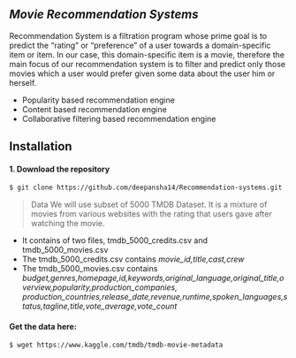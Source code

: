 ## _Movie Recommendation Systems_
Recommendation System is a filtration program whose prime goal is to predict the “rating” or “preference” of a user towards a domain-specific item or item. In our case, this domain-specific item is a movie, therefore the main focus of our recommendation system is to filter and predict only those movies which a user would prefer given some data about the user him or herself.
- Popularity based recommendation engine
- Content based recommendation engine
- Collaborative filtering based recommendation engine

## Installation
#### 1. Download the repository
```sh
$ git clone https://github.com/deepansha14/Recommendation-systems.git
```
> Data
We will use subset of 5000 TMDB Dataset. It is a mixture of movies from various websites with the rating that users gave after watching the movie.
- It contains of two files, tmdb_5000_credits.csv and tmdb_5000_movies.csv
- The tmdb_5000_credits.csv contains _movie_id,title,cast,crew_
- The tmdb_5000_movies.csv contains _budget,genres,homepage,id,keywords,original_language,original_title,overview,popularity,production_companies, production_countries,release_date,revenue,runtime,spoken_languages,status,tagline,title,vote_average,vote_count_

#### Get the data here:
```sh
$ wget https://www.kaggle.com/tmdb/tmdb-movie-metadata
```


